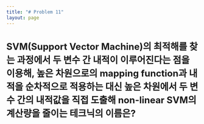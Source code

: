 ```yaml
---
title: "# Problem 11"
layout: page
---
```


<h2 style="font-size: 24px;">SVM(Support Vector Machine)의 최적해를 찾는 과정에서 두 변수 간 내적이 이루어진다는 점을 이용해, 높은 차원으로의 mapping function과 내적을 순차적으로 적용하는 대신 높은 차원에서 두 변수 간의 내적값을 직접 도출해 non-linear SVM의 계산량을 줄이는 테크닉의 이름은?</h2>
